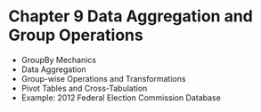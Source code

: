 Chapter 9 Data Aggregation and Group Operations
===============================================
- GroupBy Mechanics
- Data Aggregation
- Group-wise Operations and Transformations
- Pivot Tables and Cross-Tabulation
- Example: 2012 Federal Election Commission Database
